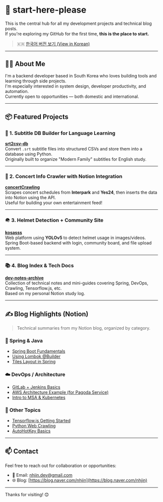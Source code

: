 # 🧭 start-here-please

This is the central hub for all my development projects and technical blog posts.  
If you're exploring my GitHub for the first time, **this is the place to start.**

> 🇰🇷 [한국어 버전 보기 (View in Korean)](./README_KR.md)

---

## 🧑‍💻 About Me

I'm a backend developer based in South Korea who loves building tools and learning through side projects.  
I'm especially interested in system design, developer productivity, and automation.  
Currently open to opportunities — both domestic and international.

---

## 📦 Featured Projects

### 🧠 1. Subtitle DB Builder for Language Learning  
**[srt2csv-db](https://github.com/nhjin/srt2csv-db)**  
Convert `.srt` subtitle files into structured CSVs and store them into a database using Python.  
Originally built to organize "Modern Family" subtitles for English study.

---

### 🎤 2. Concert Info Crawler with Notion Integration  
**[concertCrawling](https://github.com/nhjin/concertCrawling)**  
Scrapes concert schedules from **Interpark** and **Yes24**, then inserts the data into Notion using the API.  
Useful for building your own entertainment feed!

---

### 🪖 3. Helmet Detection + Community Site  
**[kosasss](https://github.com/nhjin/kosasss)**  
Web platform using **YOLOv5** to detect helmet usage in images/videos.  
Spring Boot-based backend with login, community board, and file upload system.

---

### 📚 4. Blog Index & Tech Docs  
**[dev-notes-archive](https://github.com/nhjin/dev-notes-archive)**  
Collection of technical notes and mini-guides covering Spring, DevOps, Crawling, Tensorflow.js, etc.  
Based on my personal Notion study log.

---

## ✍️ Blog Highlights (Notion)

> Technical summaries from my Notion blog, organized by category.

### 🌱 Spring & Java
- [Spring Boot Fundamentals](https://www.notion.so/Spring-boot-1f7cec9b9821819d98ebc0bb4a9bdea1?pvs=21)
- [Using Lombok @Builder](https://www.notion.so/Lombok-Builder-1f7cec9b982181e0affddd379673fe81?pvs=21)
- [Tiles Layout in Spring](https://www.notion.so/1f7cec9b982181d4a6e9efbc9836c34c?pvs=21)

### ☁️ DevOps / Architecture
- [GitLab + Jenkins Basics](https://www.notion.so/IntelliJ-Project-Structure-Settings-1f7cec9b9821815b8b2ce378a0f050b0?pvs=21)
- [AWS Architecture Example (for Pagoda Service)](https://www.notion.so/AWS-1f7cec9b982181d794d3d210ccdec581?pvs=21)
- [Intro to MSA & Kubernetes](https://www.notion.so/msa-1f7cec9b9821812ca709c26e05d1e44c?pvs=21)

### 🤖 Other Topics
- [Tensorflow.js Getting Started](https://www.notion.so/Tensorflow-js-1f7cec9b98218120a738d3362378cfe7?pvs=21)
- [Python Web Crawling](https://www.notion.so/1f7cec9b982181778daacd0560a5d9d0?pvs=21)
- [AutoHotKey Basics](https://www.notion.so/AutoHotKey1-1-1f7cec9b982181b48219cc5ec07067ea?pvs=21)

---

## 📫 Contact

Feel free to reach out for collaboration or opportunities:

- 📧 Email: nhjin.dev@gmail.com
- 🌐 Blog: [https://blog.naver.com/nhjin](https://blog.naver.com/nhjin)

---

Thanks for visiting! 😊
